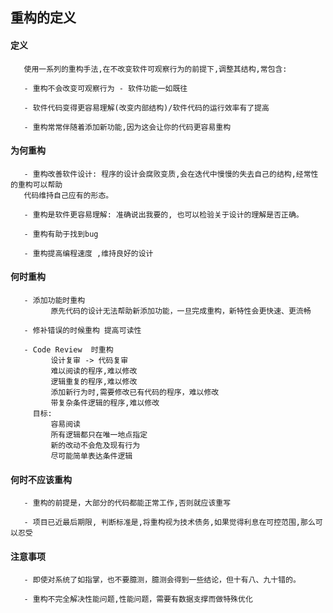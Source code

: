 ## 重构的定义 


#### 定义
       使用一系列的重构手法,在不改变软件可观察行为的前提下,调整其结构,常包含:
       
       - 重构不会改变可观察行为 - 软件功能一如既往
       
       - 软件代码变得更容易理解(改变内部结构)/软件代码的运行效率有了提高
       
       - 重构常常伴随着添加新功能,因为这会让你的代码更容易重构
       
#### 为何重构
       
       - 重构改善软件设计: 程序的设计会腐败变质,会在迭代中慢慢的失去自己的结构,经常性的重构可以帮助
       代码维持自己应有的形态。
       
       - 重构是软件更容易理解: 准确说出我要的, 也可以检验关于设计的理解是否正确。
       
       - 重构有助于找到bug
       
       - 重构提高编程速度 ,维持良好的设计
       
#### 何时重构
       
       - 添加功能时重构
             原先代码的设计无法帮助新添加功能，一旦完成重构，新特性会更快速、更流畅
             
       - 修补错误的时候重构 提高可读性
       
       - Code Review  时重构
             设计复审 -> 代码复审    
             难以阅读的程序,难以修改
             逻辑重复的程序,难以修改
             添加新行为时,需要修改已有代码的程序，难以修改
             带复杂条件逻辑的程序,难以修改
         目标:
             容易阅读
             所有逻辑都只在唯一地点指定
             新的改动不会危及现有行为
             尽可能简单表达条件逻辑    
                    
#### 何时不应该重构
          
       - 重构的前提是，大部分的代码都能正常工作,否则就应该重写
       
       - 项目已近最后期限, 判断标准是,将重构视为技术债务,如果觉得利息在可控范围,那么可以忍受              

#### 注意事项
      
       - 即使对系统了如指掌，也不要臆测，臆测会得到一些结论，但十有八、九十错的。  
             
       - 重构不完全解决性能问题,性能问题，需要有数据支撑而做特殊优化     
       


   
